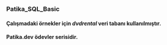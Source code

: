 ### Patika_SQL_Basic
#### Çalışmadaki örnekler için _dvdrental_ veri tabanı kullanılmıştır.
#### Patika.dev ödevler serisidir.
